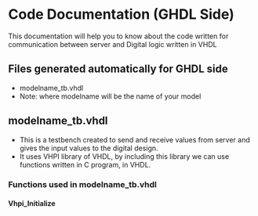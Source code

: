 # Code Documentation (GHDL Side)

This documentation will help you to know about the code written for communication between server and Digital logic written in VHDL

## Files generated automatically for GHDL side

* modelname_tb.vhdl
* Note: where modelname will be the name of your model

## modelname_tb.vhdl  

* This is a testbench created to send and receive values from server and gives the input values to the digital design.
* It uses VHPI library of VHDL, by including this library we can use functions written in C program, in VHDL.

### Functions used in modelname_tb.vhdl
#### Vhpi_Initialize
